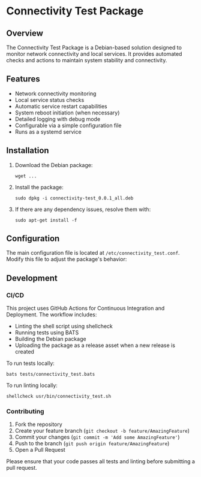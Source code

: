 # Connectivity Test Package

## Overview

The Connectivity Test Package is a Debian-based solution designed to monitor network connectivity and local services. It provides automated checks and actions to maintain system stability and connectivity.

## Features

- Network connectivity monitoring
- Local service status checks
- Automatic service restart capabilities
- System reboot initiation (when necessary)
- Detailed logging with debug mode
- Configurable via a simple configuration file
- Runs as a systemd service

## Installation

1. Download the Debian package:
   ```
   wget ...
   ```

2. Install the package:
   ```
   sudo dpkg -i connectivity-test_0.0.1_all.deb
   ```

3. If there are any dependency issues, resolve them with:
   ```
   sudo apt-get install -f
   ```

## Configuration

The main configuration file is located at `/etc/connectivity_test.conf`. Modify this file to adjust the package's behavior:


## Development

### CI/CD

This project uses GitHub Actions for Continuous Integration and Deployment. The workflow includes:

- Linting the shell script using shellcheck
- Running tests using BATS
- Building the Debian package
- Uploading the package as a release asset when a new release is created

To run tests locally:

```
bats tests/connectivity_test.bats
```

To run linting locally:

```
shellcheck usr/bin/connectivity_test.sh
```

### Contributing

1. Fork the repository
2. Create your feature branch (`git checkout -b feature/AmazingFeature`)
3. Commit your changes (`git commit -m 'Add some AmazingFeature'`)
4. Push to the branch (`git push origin feature/AmazingFeature`)
5. Open a Pull Request

Please ensure that your code passes all tests and linting before submitting a pull request.
